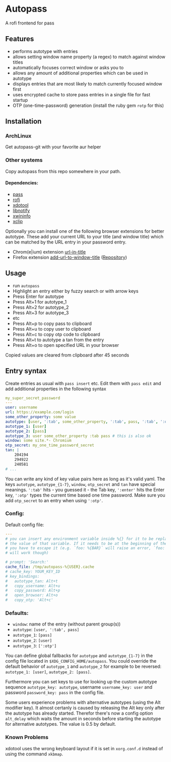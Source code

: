 # Autopass

A rofi frontend for pass

## Features

- performs autotype with entries
- allows setting window name property (a regex) to match against window titles
- automatically focuses correct window or asks you to
- allows any amount of additional properties which can be used in autotype
- displays entries that are most likely to match currently focused window first
- uses encrypted cache to store pass entries in a single file for fast startup
- OTP (one-time-password) generation (install the ruby gem `rotp` for this)

## Installation

### ArchLinux

Get autopass-git with your favorite aur helper

### Other systems

Copy autopass from this repo somewhere in your path.

#### Dependencies:

- [pass](https://github.com/zx2c4/password-store)
- [rofi](https://github.com/DaveDavenport/rofi)
- [xdotool](http://www.semicomplete.com/projects/xdotool/)
- [libnotify](https://developer.gnome.org/libnotify)
- [xwininfo](http://www.xfree86.org/4.2.0/xwininfo.1.html)
- [xclip](http://sourceforge.net/projects/xclip/')

Optionally you can install one of the following browser extensions for better autotype. These add your current URL to
your title (and window title) which can be matched by the URL entry in your password entry.
- Chrom(e|ium) extension [url-in-title](https://chrome.google.com/webstore/detail/url-in-title/ignpacbgnbnkaiooknalneoeladjnfgb)
- Firefox extension [add-url-to-window-title](https://addons.mozilla.org/en-US/firefox/addon/add-url-to-window-title/) ([Repository](https://github.com/erichgoldman/add-url-to-window-title))

## Usage

- run `autopass`
- Highlight an entry either by fuzzy search or with arrow keys
- Press Enter for autotype
- Press Alt+1 for autotype_1
- Press Alt+2 for autotype_2
- Press Alt+3 for autotype_3
- etc
- Press Alt+p to copy pass to clipboard
- Press Alt+u to copy user to clipboard
- Press Alt+c to copy otp code to clipboard
- Press Alt+t to autotype a tan from the entry
- Press Alt+o to open specified URL in your browser

Copied values are cleared from clipboard after 45 seconds

## Entry syntax

Create entries as usual with `pass insert` etc.
Edit them with `pass edit` and add additional properties in the following syntax

``` yaml
my_super_secret_password
---
user: username
url: https://example.com/login
some_other_property: some value
autotype: [user, ':tab', some_other_property, ':tab', pass, ':tab', ':otp']
autotype_1: [user]
autotype_2: [pass]
autotype_3: user some_other_property :tab pass # this is also ok
window: some site.*- Chromium
otp_secret: my_one_time_password_secret
tan: |
	204194
	294922
	240581
# ...
```

You can write any kind of key value pairs here as long as it's valid yaml.
The keys `autotype`, `autotype_{1-7}`, `window`, `otp_secret` and `tan` have
special meanings. `':tab'` hits - you guessed it - the Tab key, `':enter'` hits
the Enter key, `':otp'` types the current time based one time password.
Make sure you add `otp_secret` to an entry when using `':otp'`.

### Config:

Default config file:

```yaml
---
# you can insert any environment variable inside %{} for it to be replaced by
# the value of that variable. If it needs to be at the beginning of the string
# you have to escape it (e.g. `foo: %{BAR}` will raise an error, `foo: '%{BAR}'`
# will work though)

# prompt: 'Search:'
cache_file: /tmp/autopass-%{USER}.cache
# cache_key: YOUR_KEY_ID
# key_bindings:
#   autotype_tan: Alt+t
#   copy_username: Alt+u
#   copy_password: Alt+p
#   open_browser: Alt+o
#   copy_otp: 'Alt+c'
```

### Defaults:

- `window`: name of the entry (without parent group(s))
- `autotype`: `[user, ':tab', pass]`
- `autotype_1`: `[pass]`
- `autotype_2`: `[user]`
- `autotype_3`: `[':otp']`

You can define global fallbacks for `autotype` and `autotype_{1-7}` in the
config file located in `$XDG_CONFIG_HOME/autopass`. You could override the
default behavior of `autotype_1` and `autotype_2` for example to be reversed:
`autotype_1: [user]`, `autotype_2: [pass]`.

Furthermore you can set keys to use for looking up the custom autotype sequence
`autotype_key: autotype`, username `username_key: user` and password
`password_key: pass` in the config file.

Some users experience problems with alternative autotypes (using the Alt
modifier key). It almost certanly is caused by releasing the Alt key only after
the autotype has already started. Therefor there's now a config option
`alt_delay` which waits the amount in seconds before starting the autotype for
alternative autotypes. The value is 0.5 by default.

### Known Problems

xdotool uses the wrong keyboard layout if it is set in `xorg.conf.d` instead of
using the command `xkbmap`.

